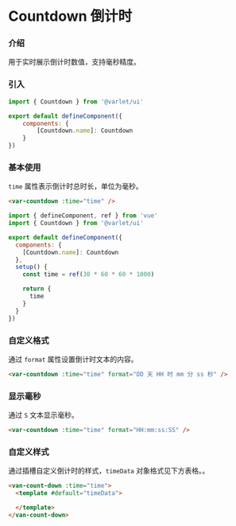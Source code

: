# Countdown 倒计时

### 介绍

用于实时展示倒计时数值，支持毫秒精度。

### 引入

```js
import { Countdown } from '@varlet/ui'

export default defineComponent({
	components: {
		[Countdown.name]: Countdown
	}
})
```

### 基本使用

`time` 属性表示倒计时总时长，单位为毫秒。

```html
<var-countdown :time="time" />
```

```js
import { defineComponent, ref } from 'vue'
import { Countdown } from '@varlet/ui'

export default defineComponent({
  components: {
    [Countdown.name]: Countdown
  },
  setup() {
    const time = ref(30 * 60 * 60 * 1000)

    return {
      time
    }
  }
})
```
### 自定义格式

通过 `format` 属性设置倒计时文本的内容。

```html
<var-countdown :time="time" format="DD 天 HH 时 mm 分 ss 秒" />
```

### 显示毫秒

通过 `S` 文本显示毫秒。

```html
<var-countdown :time="time" format="HH:mm:ss:SS" />
```

### 自定义样式

通过插槽自定义倒计时的样式，`timeData` 对象格式见下方表格。。

```html
<van-count-down :time="time">
  <template #default="timeData">

  </template>
</van-count-down>
```